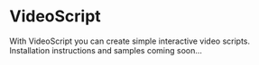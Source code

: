 # VideoScript
With VideoScript you can create simple interactive video scripts.<br />
Installation instructions and samples coming soon...
